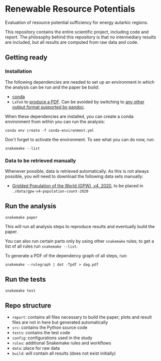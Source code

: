 # Renewable Resource Potentials

Evaluation of resource potential sufficiency for energy autarkic regions.

This repository contains the entire scientific project, including code and report. The philosophy behind this repository is that no intermediary results are included, but all results are computed from raw data and code.

## Getting ready

### Installation

The following dependencies are needed to set up an environment in which the analysis can be run and the paper be build:

* [conda](https://conda.io/docs/index.html)
* `LaTeX` to [produce a PDF](http://pandoc.org/MANUAL.html#creating-a-pdf). Can be avoided by switching to [any other output format supported by pandoc](http://pandoc.org/index.html).

When these dependencies are installed, you can create a conda environment from within you can run the analysis:

    conda env create -f conda-environment.yml

Don't forget to activate the environment. To see what you can do now, run:

    snakemake --list

### Data to be retrieved manually

Whenever possible, data is retrieved automatically. As this is not always possible, you will need to download the following data sets manually:

* [Gridded Population of the World (GPW), v4, 2020](http://sedac.ciesin.columbia.edu/data/set/gpw-v4-population-count), to be placed in `./data/gpw-v4-population-count-2020`

## Run the analysis

    snakemake paper

This will run all analysis steps to reproduce results and eventually build the paper.

You can also run certain parts only by using other `snakemake` rules; to get a list of all rules run `snakemake --list`.

To generate a PDF of the dependency graph of all steps, run:

    snakemake --rulegraph | dot -Tpdf > dag.pdf

## Run the tests

    snakemake test

## Repo structure

* `report`: contains all files necessary to build the paper; plots and result files are not in here but generated automatically
* `src`: contains the Python source code
* `tests`: contains the test code
* `config`: configurations used in the study
* `rules`: additional Snakemake rules and workflows
* `data`: place for raw data
* `build`: will contain all results (does not exist initially)

